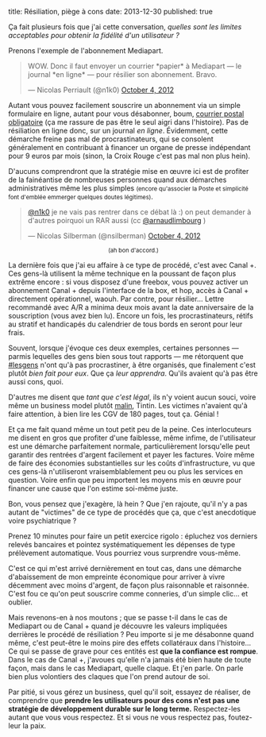 title: Résiliation, piège à cons
date: 2013-12-30
published: true

Ça fait plusieurs fois que j'ai cette conversation, *quelles sont les limites acceptables pour obtenir la fidélité d'un utilisateur ?*

Prenons l'exemple de l'abonnement Mediapart.

<blockquote class="twitter-tweet tw-align-center" lang="fr"><p>WOW. Donc il faut envoyer un courrier *papier* à Mediapart — le journal *en ligne* — pour résilier son abonnement. Bravo.</p>&mdash; Nicolas Perriault (@n1k0) <a href="https://twitter.com/n1k0/statuses/253783723546382336">October 4, 2012</a></blockquote>

Autant vous pouvez facilement souscrire un abonnement via un simple formulaire en ligne, autant pour vous désabonner, boum, [courrier postal obligatoire] (ça me rassure de pas être le seul aigri dans l'histoire). Pas de résiliation en ligne donc, sur un journal *en ligne*. Évidemment, cette démarche freine pas mal de procrastinateurs, qui se consolent généralement en contribuant à financer un organe de presse indépendant pour 9 euros par mois (sinon, la Croix Rouge c'est pas mal non plus hein).

D'aucuns comprendront que la stratégie mise en œuvre ici est de profiter de la fainéantise de nombreuses personnes quand aux démarches administratives même les plus simples <small>(encore qu'associer la Poste et simplicité font d'emblée emmerger quelques doutes légitimes)</small>.

<blockquote class="twitter-tweet tw-align-center" lang="fr"><p><a href="https://twitter.com/n1k0">@n1k0</a> je ne vais pas rentrer dans ce débat là :) on peut demander à d&#39;autres poirquoi un RAR aussi (cc <a href="https://twitter.com/arnaudlimbourg">@arnaudlimbourg</a> )</p>&mdash; Nicolas Silberman (@nsilberman) <a href="https://twitter.com/nsilberman/statuses/253788177632985088">October 4, 2012</a></blockquote>

<p style="text-align:center"><small>(ah bon d'accord.)</small></p>

La dernière fois que j'ai eu affaire à ce type de procédé, c'est avec Canal +. Ces gens-là utilisent la même technique en la poussant de façon plus extrême encore : si vous disposez d'une freebox, vous pouvez activer un abonnement Canal + depuis l'interface de la box, et hop, accès à Canal + directement opérationnel, waouh. Par contre, pour résilier… Lettre recommandé avec A/R a minima deux mois avant la date anniversaire de la souscription (vous avez bien lu). Encore un fois, les procrastinateurs, rétifs au stratif et handicapés du calendrier de tous bords en seront pour leur frais.

Souvent, lorsque j'évoque ces deux exemples, certaines personnes — parmis lequelles des gens bien sous tout rapports — me rétorquent que [#lesgens] n'ont qu'à pas procrastiner, à être organisés, que finalement c'est plutôt *bien fait pour eux*. Que ça *leur apprendra*. Qu'ils avaient qu'à pas être aussi cons, quoi.

D'autres me disent que *tant que c'est légal*, ils n'y voient aucun souci, voire même un business model plutôt [malin](http://scopyleft.fr/honnetete/), Tintin. Les victimes n'avaient qu'à faire attention, à bien lire les CGV de 180 pages, tout ça. Génial !

Et ça me fait quand même un tout petit peu de la peine. Ces interlocuteurs me disent en gros que profiter d'une faiblesse, même infime, de l'utilisateur est une démarche parfaitement normale, particulièrement lorsqu'elle peut garantir des rentrées d'argent facilement et payer les factures. Voire même de faire des économies substantielles sur les coûts d'infrastructure, vu que ces gens-là n'utiliseront vraisemblablement peu ou plus les services en question. Voire enfin que peu importent les moyens mis en œuvre pour financer une cause que l'on estime soi-même juste.

Bon, vous pensez que j'exagère, là hein ? Que j'en rajoute, qu'il n'y a pas autant de "victimes" de ce type de procédés que ça, que c'est anecdotique voire psychiatrique ?

Prenez 10 minutes pour faire un petit exercice rigolo : épluchez vos derniers relevés bancaires et pointez systématiquement les dépenses de type prélèvement automatique. Vous pourriez vous surprendre vous-même.

C'est ce qui m'est arrivé dernièrement en tout cas, dans une démarche d'abaissement de mon empreinte économique pour arriver à vivre décemment avec moins d'argent, de façon plus raisonnable et raisonnée. C'est fou ce qu'on peut souscrire comme conneries, d'un simple clic… et oublier.

Mais revenons-en à nos moutons ; que se passe t-il dans le cas de Mediapart ou de Canal + quand je découvre les valeurs impliquées derrières le procédé de résiliation ? Peu importe si je me désabonne quand même, c'est peut-être le moins pire des effets collatéraux dans l'histoire… Ce qui se passe de grave pour ces entités est **que la confiance est rompue**. Dans le cas de Canal +, j'avoues qu'elle n'a jamais été bien haute de toute façon, mais dans le cas Mediapart, quelle claque. Et j'en parle. On parle bien plus volontiers des claques que l'on prend autour de soi.

Par pitié, si vous gérez un business, quel qu'il soit, essayez de réaliser, de comprendre que **prendre les utilisateurs pour des cons n'est pas une stratégie de développement durable sur le long terme.** Respectez-les autant que vous vous respectez. Et si vous ne vous respectez pas, foutez-leur la paix.

[courrier postal obligatoire]: http://bricablog.net/dotclear/index.php/post/2013/12/26/Pourquoi-je-ne-lis-plus-Mediapart-ou-la-r%C3%A9ciprocit%C3%A9-des-principes%2C-fussent-ils-de-valeurs-in%C3%A9gales
[#lesgens]: https://twitter.com/search?q=%23lesgens
